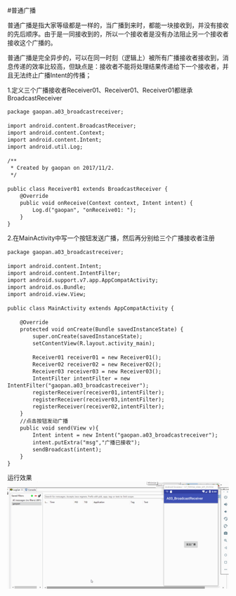 #普通广播

普通广播是指大家等级都是一样的，当广播到来时，都能一块接收到，并没有接收的先后顺序。由于是一同接收到的，所以一个接收者是没有办法阻止另一个接收者接收这个广播的。

普通广播是完全异步的，可以在同一时刻（逻辑上）被所有广播接收者接收到，消息传递的效率比较高，但缺点是：接收者不能将处理结果传递给下一个接收者，并且无法终止广播Intent的传播；

1.定义三个广播接收者Receiver01、Receiver01、Receiver01都继承BroadcastReceiver

	package gaopan.a03_broadcastreceiver;
	
	import android.content.BroadcastReceiver;
	import android.content.Context;
	import android.content.Intent;
	import android.util.Log;
	
	/**
	 * Created by gaopan on 2017/11/2.
	 */
	
	public class Receiver01 extends BroadcastReceiver {
	    @Override
	    public void onReceive(Context context, Intent intent) {
	        Log.d("gaopan", "onReceive01: ");
	    }
	}
2.在MainActivity中写一个按钮发送广播，然后再分别给三个广播接收者注册

	package gaopan.a03_broadcastreceiver;
	
	import android.content.Intent;
	import android.content.IntentFilter;
	import android.support.v7.app.AppCompatActivity;
	import android.os.Bundle;
	import android.view.View;
	
	public class MainActivity extends AppCompatActivity {
	
	    @Override
	    protected void onCreate(Bundle savedInstanceState) {
	        super.onCreate(savedInstanceState);
	        setContentView(R.layout.activity_main);
	        
	        Receiver01 receiver01 = new Receiver01();
	        Receiver02 receiver02 = new Receiver02();
	        Receiver03 receiver03 = new Receiver03();
	        IntentFilter intentFilter = new IntentFilter("gaopan.a03_broadcastreceiver");
	        registerReceiver(receiver01,intentFilter);
	        registerReceiver(receiver03,intentFilter);
	        registerReceiver(receiver02,intentFilter);
	    }
	    //点击按钮发动广播
	    public void send(View v){
	        Intent intent = new Intent("gaopan.a03_broadcastreceiver");
	        intent.putExtra("msg","广播已接收");
	        sendBroadcast(intent);
	    }
	}

运行效果
![](https://raw.githubusercontent.com/pgao0823/Picture/master/BroadcastReceiverDemo3.gif)